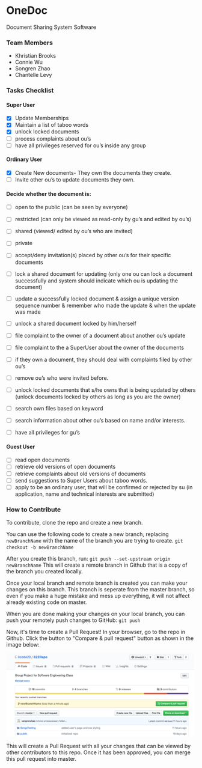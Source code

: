 # OneDoc

Document Sharing System Software

### Team Members

- Khristian Brooks
- Connie Wu
- Songren Zhao
- Chantelle Levy

### Tasks Checklist
#### Super User
- [x] Update Memberships
- [x] Maintain a list of taboo words
- [x] unlock locked documents
- [ ] process complaints about ou’s
- [ ] have all privileges reserved for ou’s inside any group

#### Ordinary User
- [x] Create New documents- They own the documents they create.
- [ ] Invite other ou’s to update documents they own.
#### Decide whether the document is:
- [ ] open to the public (can be seen by everyone)
- [ ] restricted (can only be viewed as read-only by gu’s and edited by ou’s)
- [ ] shared (viewed/ edited by ou’s who are invited)
- [ ] private


- [ ] accept/deny invitation(s) placed by other ou’s for their specific documents
- [ ] lock a shared document for updating (only one ou can lock a document successfully and system should indicate
which ou is updating the document)
- [ ] update a successfully locked document & assign a unique version sequence number & remember who made the
update & when the update was made
- [ ] unlock a shared document locked by him/herself
- [ ] file complaint to the owner of a document about another ou’s update
- [ ] file complaint to the a SuperUser about the owner of the documents
- [ ] if they own a document, they should deal with complaints filed by other ou’s
- [ ] remove ou’s who were invited before.
- [ ] unlock locked documents that s/he owns that is being updated by others (unlock documents locked by others as
long as you are the owner)
- [ ] search own files based on keyword
- [ ] search information about other ou’s based on name and/or interests.
- [ ] have all privileges for gu’s

#### Guest User
- [ ] read open documents
- [ ] retrieve old versions of open documents
- [ ] retrieve complaints about old versions of documents
- [ ] send suggestions to Super Users about taboo words.
- [ ] apply to be an ordinary user, that will be confirmed or rejected by su (in application, name and technical interests
are submitted)

### How to Contribute

To contribute, clone the repo and create a new branch.

You can use the following code to create a new branch, replacing `newBranchName` with the name of the branch you are trying to create.
`git checkout -b newBranchName`

After you create this branch, run:
`git push --set-upstream origin newBranchName`
This will create a remote branch in Github that is a copy of the branch you created locally.

Once your local branch and remote branch is created you can make your changes on this branch. This branch is seperate from the master branch, so even if you make a huge mistake and mess up everything, it will not affect already existing code on master.

When you are done making your changes on your local branch, you can push your remotely push changes to GitHub:
`git push`

Now, it's time to create a Pull Request! In your browser, go to the repo in Github. Click the button to "Compare & pull request" button as shown in the image below:

<img src="/src/img/CreatingPR.png" width="500"/>

This will create a Pull Request with all your changes that can be viewed by other contributors to this repo. Once it has been approved, you can merge this pull request into master.
